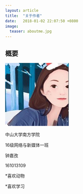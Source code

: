 ```yaml
---
layout: article
title:  "关于作者"
date:   2018-01-02 22:07:50 +0800
image:
  teaser: aboutme.jpg
---
```


## 概要


<img src="/images/me.jpg"  alt="kazee" />




中山大学南方学院

16级网络与新媒体一班

钟嘉孜

161013109

*喜欢动物

*喜欢学习
